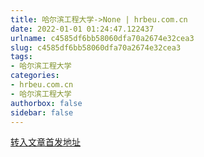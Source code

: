 ```yaml
---
title: 哈尔滨工程大学->None | hrbeu.com.cn
date: 2022-01-01 01:24:47.122437
urlname: c4585df6bb58060dfa70a2674e32cea3
slug: c4585df6bb58060dfa70a2674e32cea3
tags: 
- 哈尔滨工程大学
categories:
- hrbeu.com.cn
- 哈尔滨工程大学
authorbox: false
sidebar: false
---
```





[转入文章首发地址](http://news.hrbeu.edu.cn/zt/sswfa/djrh.htm)